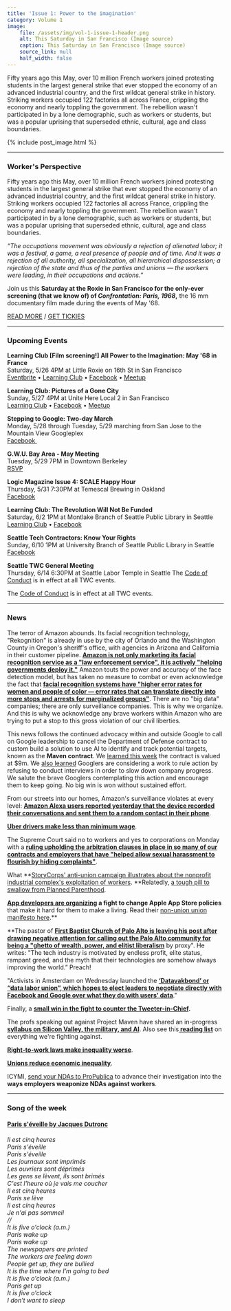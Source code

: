 ```yaml
---
title: 'Issue 1: Power to the imagination'
category: Volume 1
image:
    file: /assets/img/vol-1-issue-1-header.png
    alt: This Saturday in San Francisco (Image source)
    caption: This Saturday in San Francisco (Image source)
    source_link: null
    half_width: false
---
```


<!-- Content imported from: https://eepurl.com/dvSNkj -->

Fifty years ago this May, over 10 million French workers joined protesting students in the largest general strike that ever stopped the economy of an advanced industrial country, and the first wildcat general strike in history. Striking workers occupied 122 factories all across France, crippling the economy and nearly toppling the government. The rebellion wasn't participated in by a lone demographic, such as workers or students, but was a popular uprising that superseded ethnic, cultural, age and class boundaries.

<!--excerpt-->

{% include post_image.html %}

***

### Worker's Perspective

Fifty years ago this May, over 10 million French workers joined protesting students in the largest general strike that ever stopped the economy of an advanced industrial country, and the first wildcat general strike in history. Striking workers occupied 122 factories all across France, crippling the economy and nearly toppling the government. The rebellion wasn't participated in by a lone demographic, such as workers or students, but was a popular uprising that superseded ethnic, cultural, age and class boundaries.  
  
_“The occupations movement was obviously a rejection of alienated labor; it was a festival, a game, a real presence of people and of time. And it was a rejection of all authority, all specialization, all hierarchical dispossession; a rejection of the state and thus of the parties and unions — the workers were leading, in their occupations and actions.”_  
  
Join us this **Saturday at the Roxie in San Francisco for the only-ever screening (that we know of) of&nbsp;_Confrontation: Paris, 1968_,** the 16 mm documentary film made during the events of May '68. **&nbsp;**  
  
[READ MORE](https://sites.google.com/view/tech-workers-coalition/topics/all-power-to-the-imagination) / [GET TICKIES](https://www.eventbrite.com/e/confrontation-paris-1968-matinee-tickets-46098673373)

***

###  Upcoming Events

**Learning Club [Film screening!] All Power to the Imagination: May '68 in France**  
Saturday, 5/26 4PM at Little Roxie on 16th St in San Francisco  
[Eventbrite](https://eventbrite.com/e/confrontation-paris-1968-matinee-tickets-46098673373) • [Learning Club](https://sites.google.com/view/tech-workers-coalition/topics/all-power-to-the-imagination) • [Facebook](https://www.facebook.com/events/770159013181800/) • [Meetup](https://www.meetup.com/Tech-Workers-Coalition/events/250809771/)  
  
**Learning Club: Pictures of a Gone City**  
Sunday, 5/27 4PM at Unite Here Local 2 in San Francisco  
[Learning Club](https://sites.google.com/view/tech-workers-coalition/topics/pictures-of-a-gone-city) • [Facebook](https://www.facebook.com/events/173737103329105/) • [Meetup](https://www.meetup.com/Tech-Workers-Coalition/events/250800371/)  
  
**Stepping to Google: Two-day March**  
Monday, 5/28 through Tuesday, 5/29 marching from San Jose to the Mountain View Googleplex  
[Facebook&nbsp;](https://www.facebook.com/events/2185643841659707/)  
  
**G.W.U. Bay Area - May Meeting**  
Tuesday, 5/29 7PM in Downtown Berkeley  
[RSVP](https://docs.google.com/forms/d/e/1FAIpQLSfaFswFpnR0oMIfSLEMtMC5fqaJLhQgVtnxObzZD9pvYnqMYQ/viewform)  
  
**Logic Magazine Issue 4: SCALE Happy Hour**  
Thursday, 5/31 7:30PM at Temescal Brewing in Oakland  
[Facebook](https://www.facebook.com/events/193891647908882/)  
  
**Learning Club: The Revolution Will Not Be Funded**  
Saturday, 6/2 1PM at Montlake Branch of Seattle Public Library in Seattle  
[Learning Club](https://sites.google.com/view/tech-workers-coalition/topics/the-revolution-will-not-be-funded?authuser=0) • [Facebook](https://www.facebook.com/events/193891647908882/)&nbsp;  
  
**Seattle Tech Contractors: Know Your Rights**  
Sunday, 6/10 1PM at University Branch of Seattle Public Library in Seattle  
[Facebook](https://www.facebook.com/events/194344231207737/)&nbsp;  
  
**Seattle TWC General Meeting**  
Thursday, 6/14 6:30PM at Seattle Labor Temple in Seattle The [Code of Conduct](https://techworkerscoalition.org/community-guide/) is in effect at all TWC events.

The [Code of Conduct](https://techworkerscoalition.org/community-guide/) is in effect at all TWC events.

***

###  News

The terror of Amazon abounds. Its facial recognition technology, "Rekognition" is already in use by the city of Orlando and the Washington County in Oregon's sheriff's office, with agencies in Arizona and California in their customer pipeline. [**Amazon is not only marketing its facial recognition service as a "law enforcement service", it is actively "helping governments deploy it."**](https://www.aclunc.org/blog/amazon-teams-law-enforcement-deploy-dangerous-new-face-recognition-technology) Amazon touts the power and accuracy of the face detection model, but has taken no measure to combat or even acknowledge the fact that [**facial recognition systems have "higher error rates for women and people of color — error rates that can translate directly into more stops and arrests for marginalized groups"**](https://www.theverge.com/2018/5/23/17384632/amazon-rekognition-facial-recognition-racial-bias-audit-data). There&nbsp;are no "big data" companies; there are only surveillance companies. This is why we organize. And this is why we acknowledge any brave workers within Amazon who are trying to put a stop to this gross violation of our civil liberties.&nbsp;  
  
This news follows the continued advocacy within and outside Google to call on Google leadership to cancel the Department of Defense contract to custom build a solution to use AI to identify and track potential targets, known as the **Maven contract**. We [learned this week](https://gizmodo.com/the-pentagons-controversial-drone-ai-imaging-project-ex-1826046321)&nbsp;the contract is valued at $9m. We [also learned](https://www.wired.com/story/the-line-between-big-tech-and-defense-work/) Googlers are considering a work to rule action by refusing to conduct interviews in order to slow down company progress. We salute the brave Googlers contemplating this action and encourage them to keep going. No big win is won without sustained effort.&nbsp;&nbsp;  
  
From our streets into our homes, Amazon's surveillance violates at every level: [**Amazon Alexa users reported yesterday that the device recorded their conversations and sent them to a random contact in their phone**](https://www.kiro7.com/news/local/woman-says-her-amazon-device-recorded-private-conversation-sent-it-out-to-random-contact/755507974).&nbsp;  
  
[**Uber drivers make less than minimum wage**](https://www.chicagotribune.com/business/ct-biz-uber-driver-wages-20180518-story.html).  
  
The Supreme Court said no to workers and yes to corporations on Monday with a [**ruling upholding the arbitration clauses in place in so many of our contracts and employers that have "helped allow sexual harassment to flourish by hiding complaints"**](https://www.wired.com/story/supreme-court-rules-against-workers-in-arbitration-case/).  
  
What **[StoryCorps' anti-union campaign illustrates about the nonprofit industrial complex's exploitation of workers](https://www.thenation.com/article/the-aggressive-anti-union-campaign-at-storycorps/).&nbsp;**Relatedly, [a tough pill to swallow from Planned Parenthood](https://theintercept.com/2018/05/23/planned-parenthood-union-nlrb/).  
  
**[App developers are organizing](https://www.propublica.org/getinvolved/nondisclosure-agreements-employer-secrecy-nda) a fight to change Apple App Store policies** that make it hard for them to make a living. Read their [non-union union manifesto here](https://www.thedevelopersunion.org/).**

**The pastor of&nbsp;[**First Baptist Church of Palo Alto is leaving his post after drawing negative attention for calling out the Palo Alto community for being a "ghetto of wealth, power, and elitist liberalism**](https://www.theguardian.com/technology/2018/may/22/silicon-valley-pastor-gregory-stevens-wealth-liberals) by proxy". He writes: "The tech industry is motivated by endless profit, elite status, rampant greed, and the myth that their technologies are somehow always improving the world.” Preach!  
  
"Activists in Amsterdam on Wednesday launched the [**‘Datavakbond’ or “data labor union”, which hopes to elect leaders to negotiate directly with Facebook and Google over what they do with users’ data**](https://www.reuters.com/article/us-netherlands-tech-data-labour-union/facebook-users-unite-data-labour-union-launches-in-netherlands-idUSKCN1IO2M3)."  
  
Finally, a **[small win in the fight to counter the Tweeter-in-Chief](https://www.nytimes.com/2018/05/23/business/media/trump-twitter-block.html).&nbsp;**  
  
The profs speaking out against Project Maven have shared an in-progress [**syllabus on Silicon Valley, the military, and AI**](https://%22Activists%20in%20Amsterdam%20on%20Wednesday%20launched%20the%20%E2%80%98Datavakbond%E2%80%99%20or%20%E2%80%9Cdata%20labor%20union%E2%80%9D,%20which%20hopes%20to%20elect%20leaders%20to%20negotiate%20directly%20with%20Facebook%20and%20Google%20over%20what%20they%20do%20with%20users%E2%80%99%20data.%22). Also see this[**&nbsp;reading list**](https://www.nybooks.com/articles/2018/05/24/big-brother-goes-digital/) on everything we're fighting against.  
  
[**Right-to-work laws make inequality worse**](https://www.thestreet.com/amp/personal-finance/right-to-work-laws-make-inequality-worse-14592633).  
  
[**Unions reduce economic inequality**](https://www.thenation.com/article/there-is-power-in-a-union/).  
  
ICYMI, [send your NDAs to ProPublica](https://www.propublica.org/getinvolved/nondisclosure-agreements-employer-secrecy-nda) to advance their investigation into the **ways employers weaponize NDAs against workers**.

***

### Song of the week

#### [Paris s'éveille by Jacques Dutronc](https://www.youtube.com/watch?v=7whXkifG_ms)

_Il est cinq heures_<br>
_Paris s'éveille_<br>
_Paris s'éveille_<br>
_Les journaux sont imprimés_<br>
_Les ouvriers sont déprimés_<br>
_Les gens se lèvent, ils sont brimés_<br>
_C'est l'heure où je vais me coucher_<br>
_Il est cinq heures_<br>
_Paris se lève_<br>
_Il est cinq heures_<br>
_Je n'ai pas sommeil_<br>
_//_<br>
_It is five o'clock (a.m.)_<br>
_Paris wake up_<br>
_Paris wake up_<br>
_The newspapers are printed_<br>
_The workers are feeling down_<br>
_People get up, they are bullied_<br>
_It is the time where I’m going to bed_<br>
_It is five o'clock (a.m.)_<br>
_Paris get up_<br>
_It is five o'clock_<br>
_I don’t want to sleep_<br>
